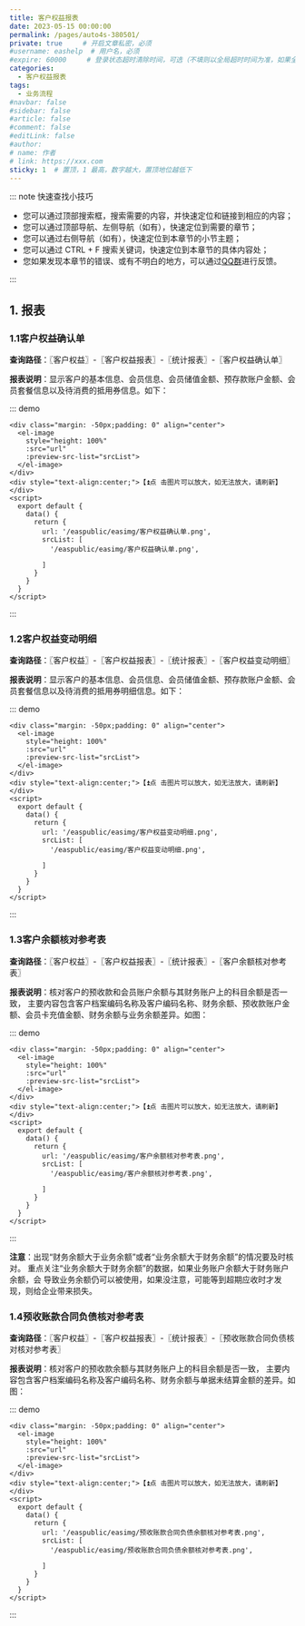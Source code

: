 ```yaml
---
title: 客户权益报表
date: 2023-05-15 00:00:00
permalink: /pages/auto4s-380501/
private: true     # 开启文章私密，必须
#username: eashelp  # 用户名，必须
#expire: 60000     # 登录状态超时清除时间，可选（不填则以全局超时时间为准，如果全局没有设置，则默认是一天）
categories:
  - 客户权益报表
tags:
  - 业务流程
#navbar: false
#sidebar: false
#article: false
#comment: false
#editLink: false
#author:
# name: 作者
# link: https://xxx.com
sticky: 1  # 置顶，1 最高，数字越大，置顶地位越低下
---
```

::: note 快速查找小技巧

- 您可以通过顶部搜索框，搜索需要的内容，并快速定位和链接到相应的内容；
- 您可以通过顶部导航、左侧导航（如有），快速定位到需要的章节；
- 您可以通过右侧导航（如有），快速定位到本章节的小节主题；
- 您可以通过 CTRL + F 搜索关键词，快速定位到本章节的具体内容处；
- 您如果发现本章节的错误、或有不明白的地方，可以通过[QQ群](https://jq.qq.com/?_wv=1027&k=Y6HPvi87)进行反馈。

:::


## 1. 报表

###  1.1客户权益确认单

**查询路径**：〖客户权益〗-〖客户权益报表〗-〖统计报表〗-〖客户权益确认单〗

**报表说明**：显示客户的基本信息、会员信息、会员储值金额、预存款账户金额、会员套餐信息以及待消费的抵用券信息。如下：

::: demo

```
<div class="margin: -50px;padding: 0" align="center">
  <el-image 
    style="height: 100%"
    :src="url" 
    :preview-src-list="srcList">
  </el-image>
</div>
<div style="text-align:center;">【⏫点	击图片可以放大，如无法放大，请刷新】</div>
<script>
  export default {
    data() {
      return {
        url: '/easpublic/easimg/客户权益确认单.png',
        srcList: [
          '/easpublic/easimg/客户权益确认单.png',
          
        ]
      }
    }
  }
</script>
```

:::

### 1.2客户权益变动明细

**查询路径**：〖客户权益〗-〖客户权益报表〗-〖统计报表〗-〖客户权益变动明细〗

**报表说明**：显示客户的基本信息、会员信息、会员储值金额、预存款账户金额、会员套餐信息以及待消费的抵用券明细信息。如下：

::: demo

```
<div class="margin: -50px;padding: 0" align="center">
  <el-image 
    style="height: 100%"
    :src="url" 
    :preview-src-list="srcList">
  </el-image>
</div>
<div style="text-align:center;">【⏫点	击图片可以放大，如无法放大，请刷新】</div>
<script>
  export default {
    data() {
      return {
        url: '/easpublic/easimg/客户权益变动明细.png',
        srcList: [
          '/easpublic/easimg/客户权益变动明细.png',
          
        ]
      }
    }
  }
</script>
```

:::

### 1.3客户余额核对参考表

**查询路径**：〖客户权益〗-〖客户权益报表〗-〖统计报表〗-〖客户余额核对参考表〗

**报表说明**：核对客户的预收款和会员账户余额与其财务账户上的科目余额是否一致， 主要内容包含客户档案编码名称及客户编码名称、财务余额、预收款账户金额、会员卡充值金额、财务余额与业务余额差异。如图：

::: demo

```
<div class="margin: -50px;padding: 0" align="center">
  <el-image 
    style="height: 100%"
    :src="url" 
    :preview-src-list="srcList">
  </el-image>
</div>
<div style="text-align:center;">【⏫点	击图片可以放大，如无法放大，请刷新】</div>
<script>
  export default {
    data() {
      return {
        url: '/easpublic/easimg/客户余额核对参考表.png',
        srcList: [
          '/easpublic/easimg/客户余额核对参考表.png',
          
        ]
      }
    }
  }
</script>
```

:::

**注意**：出现“财务余额大于业务余额”或者“业务余额大于财务余额”的情况要及时核对。 重点关注“业务余额大于财务余额”的数据，如果业务账户余额大于财务账户余额，会 导致业务余额仍可以被使用，如果没注意，可能等到超期应收时才发现，则给企业带来损失。

### 1.4预收账款合同负债核对参考表

**查询路径**：〖客户权益〗-〖客户权益报表〗-〖统计报表〗-〖预收账款合同负债核对核对参考表〗

**报表说明**：核对客户的预收款余额与其财务账户上的科目余额是否一致， 主要内容包含客户档案编码名称及客户编码名称、财务余额与单据未结算金额的差异。如图：

::: demo

```
<div class="margin: -50px;padding: 0" align="center">
  <el-image 
    style="height: 100%"
    :src="url" 
    :preview-src-list="srcList">
  </el-image>
</div>
<div style="text-align:center;">【⏫点	击图片可以放大，如无法放大，请刷新】</div>
<script>
  export default {
    data() {
      return {
        url: '/easpublic/easimg/预收账款合同负债余额核对参考表.png',
        srcList: [
          '/easpublic/easimg/预收账款合同负债余额核对参考表.png',
          
        ]
      }
    }
  }
</script>
```

:::
